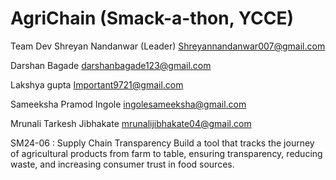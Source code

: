 # AgriChain (Smack-a-thon, YCCE)
Team Dev
Shreyan Nandanwar (Leader)
Shreyannandanwar007@gmail.com

Darshan Bagade 
darshanbagade123@gmail.com

Lakshya gupta
Important9721@gmail.com

Sameeksha Pramod Ingole 
ingolesameeksha@gmail.com

Mrunali Tarkesh Jibhakate 
mrunalijibhakate04@gmail.com

SM24-06 : Supply Chain Transparency
Build a tool that tracks the journey of agricultural products from farm to table, ensuring transparency, reducing waste, and increasing consumer trust in food sources.

